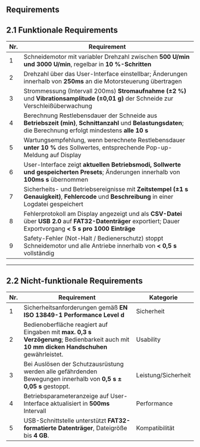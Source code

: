 ## Requirements
## 2.1 Funktionale Requirements

| Nr. | Requirement |
|-----|----------------------------------|
| 1 | Schneidemotor mit variabler Drehzahl zwischen **500 U/min und 3000 U/min**, regelbar in **10 %-Schritten**
| 2 | Drehzahl über das User-Interface einstellbar; Änderungen innerhalb von **250ms** an die Motorsteuerung übertragen
| 3 | Strommessung (Intervall 200ms) **Stromaufnahme (±2 %)** und **Vibrationsamplitude (±0,01 g)** der Schneide zur Verschleißüberwachung
| 4 | Berechnung Restlebensdauer der Schneide aus **Betriebszeit (min)**, **Schnittanzahl** und **Belastungsdaten**; die Berechnung erfolgt mindestens **alle 10 s**
| 5 | Wartungsempfehlung, wenn berechnete Restlebensdauer **unter 10 %** des Sollwertes, entsprechende Pop-up-Meldung auf Display
| 6 | User-Interface zeigt **aktuellen Betriebsmodi, Sollwerte und gespeicherten Presets**; Änderungen innerhalb von **100ms s** übernommen
| 7 | Sicherheits- und Betriebsereignisse mit **Zeitstempel (±1 s Genauigkeit)**, **Fehlercode** und **Beschreibung** in einer Logdatei gespeichert
| 8 | Fehlerprotokoll am Display angezeigt und als **CSV-Datei** über **USB 2.0** auf **FAT32-Datenträger** exportiert; Dauer Exportvorgang **< 5 s pro 1000 Einträge**
| 9 | Safety-Fehler (Not-Halt / Bedienerschutz) stoppt Schneidemotor und alle Antriebe innerhalb von **< 0,5 s** vollständig
---

## 2.2 Nicht-funktionale Requirements

| Nr. | Requirement | Kategorie |
|-----|----------------------------------|------------|
| 1 | Sicherheitsanforderungen gemäß **EN ISO 13849-1 Performance Level d** | Sicherheit |
| 2 | Bedienoberfläche reagiert auf Eingaben mit **max. 0,3 s Verzögerung**; Bedienbarkeit auch mit **10 mm dicken Handschuhen** gewährleistet. | Usability |
| 3 | Bei Auslösen der Schutzausrüstung werden alle gefährdenden Bewegungen innerhalb von **0,5 s ± 0,05 s** gestoppt. | Leistung/Sicherheit |
| 4 | Betriebsparameteranzeige auf User-Interface aktualisiert in **500ms** Intervall | Performance |
| 5 | USB-Schnittstelle unterstützt **FAT32-formatierte Datenträger**, Dateigröße bis **4 GB**. | Kompatibilität |
